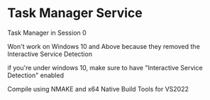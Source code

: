 # Task Manager Service
Task Manager in Session 0

Won't work on Windows 10 and Above because they removed the Interactive Service Detection

if you're under windows 10, make sure to have "Interactive Service Detection" enabled

Compile using NMAKE and x64 Native Build Tools for VS2022